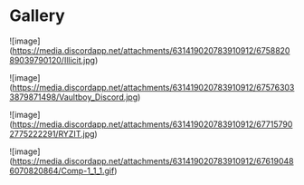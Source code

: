 # Gallery

![image] (https://media.discordapp.net/attachments/631419020783910912/675882089039790120/Illicit.jpg)

![image] (https://media.discordapp.net/attachments/631419020783910912/675763033879871498/Vaultboy_Discord.jpg)

![image] (https://media.discordapp.net/attachments/631419020783910912/677157902775222291/RYZIT.jpg)

![image] (https://media.discordapp.net/attachments/631419020783910912/676190486070820864/Comp-1_1_1.gif)
